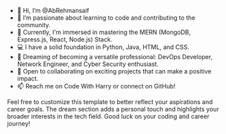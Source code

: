 - 👋 Hi, I’m @AbRehmansaif
- 👀 I’m passionate about learning to code and contributing to the community.
- 🌱 Currently, I'm immersed in mastering the MERN (MongoDB, Express.js, React, Node.js) Stack.
- 💻 I have a solid foundation in Python, Java, HTML, and CSS.
- 🚀 Dreaming of becoming a versatile professional: DevOps Developer, Network Engineer, and Cyber Security enthusiast.
- 💞️ Open to collaborating on exciting projects that can make a positive impact.
- 📫 Reach me on Code With Harry or connect on GitHub!

Feel free to customize this template to better reflect your aspirations and career goals. The dream section adds a personal touch and highlights your broader interests in the tech field. Good luck on your coding and career journey!

<!---
AbRehmansaif/AbRehmansaif is a ✨ special ✨ repository because its `README.md` (this file) appears on your GitHub profile.
You can click the Preview link to take a look at your changes.
--->
